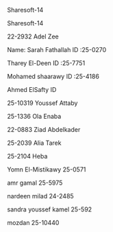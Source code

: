 Sharesoft-14


Sharesoft-14

22-2932 Adel Zee

Name: Sarah Fathallah ID :25-0270



Tharey El-Deen ID :25-7751

Mohamed shaarawy  ID :25-4186


Ahmed ElSafty ID

25-10319 Youssef Attaby


25-1336 Ola Enaba


22-0883 Ziad Abdelkader

25-2039 Alia Tarek

25-2104 Heba

Yomn El-Mistikawy 25-0571

amr gamal 25-5975

nardeen milad 24-2485

sandra youssef kamel 25-592

mozdan 25-10440

